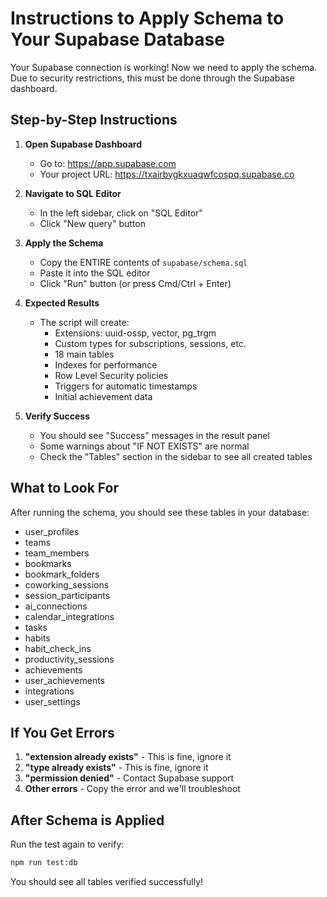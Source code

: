 # Instructions to Apply Schema to Your Supabase Database

Your Supabase connection is working! Now we need to apply the schema. Due to security restrictions, this must be done through the Supabase dashboard.

## Step-by-Step Instructions

1. **Open Supabase Dashboard**
   - Go to: https://app.supabase.com
   - Your project URL: https://txairbygkxuaqwfcospq.supabase.co

2. **Navigate to SQL Editor**
   - In the left sidebar, click on "SQL Editor"
   - Click "New query" button

3. **Apply the Schema**
   - Copy the ENTIRE contents of `supabase/schema.sql`
   - Paste it into the SQL editor
   - Click "Run" button (or press Cmd/Ctrl + Enter)

4. **Expected Results**
   - The script will create:
     - Extensions: uuid-ossp, vector, pg_trgm
     - Custom types for subscriptions, sessions, etc.
     - 18 main tables
     - Indexes for performance
     - Row Level Security policies
     - Triggers for automatic timestamps
     - Initial achievement data

5. **Verify Success**
   - You should see "Success" messages in the result panel
   - Some warnings about "IF NOT EXISTS" are normal
   - Check the "Tables" section in the sidebar to see all created tables

## What to Look For

After running the schema, you should see these tables in your database:
- user_profiles
- teams
- team_members
- bookmarks
- bookmark_folders
- coworking_sessions
- session_participants
- ai_connections
- calendar_integrations
- tasks
- habits
- habit_check_ins
- productivity_sessions
- achievements
- user_achievements
- integrations
- user_settings

## If You Get Errors

1. **"extension already exists"** - This is fine, ignore it
2. **"type already exists"** - This is fine, ignore it
3. **"permission denied"** - Contact Supabase support
4. **Other errors** - Copy the error and we'll troubleshoot

## After Schema is Applied

Run the test again to verify:
```bash
npm run test:db
```

You should see all tables verified successfully!